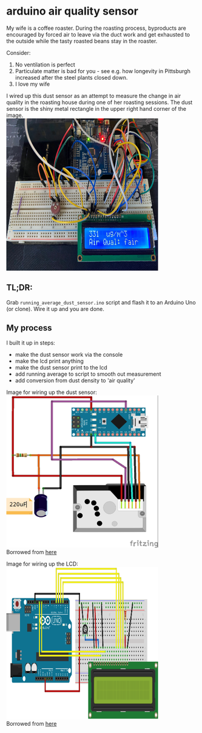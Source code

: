 # arduino air quality sensor
My wife is a coffee roaster.  During the roasting process, byproducts are encouraged by forced air to leave via the duct work and get exhausted to the outside while the tasty roasted beans stay in the roaster.

Consider:
1. No ventilation is perfect
2. Particulate matter is bad for you - see e.g. how longevity in Pittsburgh increased after the steel plants closed down.
3. I love my wife

I wired up this dust sensor as an attempt to measure the change in air quality in the roasting house during one of her roasting sessions. The dust sensor is the shiny metal rectangle in the upper right hand corner of the image.  
<img src="images/IMG_0394.jpg" alt="all wired up" width="400" height="400">  

## TL;DR:
Grab `running_average_dust_sensor.ino` script and flash it to an Arduino Uno (or clone).  Wire it up and you are done.

## My process
I built it up in steps: 
- make the dust sensor work via the console
- make the lcd print anything
- make the dust sensor print to the lcd
- add running average to script to smooth out measurement
- add conversion from dust density to 'air quality'

Image for wiring up the dust sensor:  
<img src="images/sensor_wiring.jpg" alt="alt text" width="400" height="400">  
Borrowed from [here](https://create.arduino.cc/projecthub/mircemk/diy-air-quality-monitor-with-sharp-gp2y1010au0f-sensor-7b0262)

Image for wiring up the LCD:
<img src="images/LCD_Base_bb_Fritz.png" alt="alt text" width="400" height="400">  
Borrowed from [here](https://www.arduino.cc/en/Tutorial/HelloWorld)
